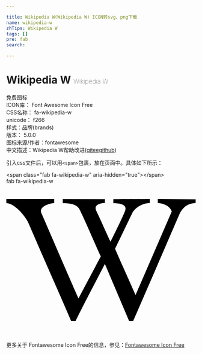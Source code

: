 ```yaml
---

title: Wikipedia W(Wikipedia W) ICON转svg、png下载
name: wikipedia-w
zhTips: Wikipedia W
tags: []
pre: fab
search: 

---
```


# Wikipedia W  <small style="font-size: 60%;font-weight: 100">Wikipedia W</small>


<div class="detail-page">
<p>
<span><span class="badge-success badge">免费图标</span> </span>
<br/>
<span>
ICON库：
<span class="badge-secondary badge">Font Awesome Icon Free</span> 
</span>
<br/>
<span>
CSS名称：
<span class="badge-secondary badge">fa-wikipedia-w</span> 
</span>
<br/>
<span>
unicode：
<span class="badge-secondary badge">f266</span> 
<copy-btn content='f266' btn-title=""></copy-btn>
<copy-btn :content='String.fromCodePoint(parseInt("f266", 16))' btn-title="复制U"></copy-btn>
</span><br/><span>样式：<span class="badge-light badge">品牌(brands)</span></span>
<br/>
<span>
版本：
<span class="badge-secondary badge">5.0.0</span> 
</span>
<br/>
<span>图标来源/作者：<span class="badge-light badge">fontawesome</span></span> 
<br/>
<span class="zh-detail">中文描述：<span class="badge-primary badge">Wikipedia W</span><span class="help-link"><span>帮助改进</span>(<a href="https://gitee.com/liuwave/icon-helper/edit/master/json/fontawesome/brands/wikipedia-w.json" target="_blank" rel="noopener noreferrer">gitee</a><a href="https://github.com/liuwave/icon-helper/edit/master/json/fontawesome/brands/wikipedia-w.json" target="_blank" rel="noopener noreferrer">github</a></span>)</span><br/>
</p>
</div>
<div class="alert alert-dark">
  <i class="fab fa-wikipedia-w fa-xs"></i>
  <i class="fab fa-wikipedia-w fa-sm"></i>
  <i class="fab fa-wikipedia-w fa-lg"></i>
  <i class="fab fa-wikipedia-w fa-2x"></i>
  <i class="fab fa-wikipedia-w fa-3x"></i>
  <i class="fab fa-wikipedia-w fa-5x"></i>
  <i class="fab fa-wikipedia-w fa-7x"></i>
</div>
<div>
  <p>引入css文件后，可以用<code>&lt;span&gt;</code>包裹，放在页面中。具体如下所示：    
  </p>
  <div class="alert alert-primary" style="font-size: 14px">
    &lt;span class="fab fa-wikipedia-w" aria-hidden="true"&gt;&lt;/span&gt;
    <copy-btn content='<span class="fab fa-wikipedia-w" aria-hidden="true"></span>'></copy-btn>
  </div>
  <div class="alert alert-secondary">
    <i class="fab fa-wikipedia-w"
    style="font-size: 24px"
    aria-hidden="true"></i> fab fa-wikipedia-w
    <copy-btn content="fab fa-wikipedia-w" btn-title="复制图标名称"></copy-btn>
  </div>
</div>
<div id="svg" class="svg-wrap">
<svg xmlns="http://www.w3.org/2000/svg" viewBox="0 0 640 512"><path d="M640 51.2l-.3 12.2c-28.1.8-45 15.8-55.8 40.3-25 57.8-103.3 240-155.3 358.6H415l-81.9-193.1c-32.5 63.6-68.3 130-99.2 193.1-.3.3-15 0-15-.3C172 352.3 122.8 243.4 75.8 133.4 64.4 106.7 26.4 63.4.2 63.7c0-3.1-.3-10-.3-14.2h161.9v13.9c-19.2 1.1-52.8 13.3-43.3 34.2 21.9 49.7 103.6 240.3 125.6 288.6 15-29.7 57.8-109.2 75.3-142.8-13.9-28.3-58.6-133.9-72.8-160-9.7-17.8-36.1-19.4-55.8-19.7V49.8l142.5.3v13.1c-19.4.6-38.1 7.8-29.4 26.1 18.9 40 30.6 68.1 48.1 104.7 5.6-10.8 34.7-69.4 48.1-100.8 8.9-20.6-3.9-28.6-38.6-29.4.3-3.6 0-10.3.3-13.6 44.4-.3 111.1-.3 123.1-.6v13.6c-22.5.8-45.8 12.8-58.1 31.7l-59.2 122.8c6.4 16.1 63.3 142.8 69.2 156.7L559.2 91.8c-8.6-23.1-36.4-28.1-47.2-28.3V49.6l127.8 1.1.2.5z"/></svg>
</div>
<detail full-name='fa-wikipedia-w'></detail>
    
<div><p>更多关于  Fontawesome Icon Free的信息，参见：<a target="_blank" href="https://iconhelper.cn/fontawesome.html">Fontawesome Icon Free</a>
</p></div>
